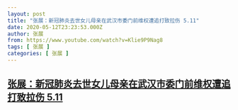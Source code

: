 ```yaml
---
layout: post
title: "张展：新冠肺炎去世女儿母亲在武汉市委门前维权遭追打致拉伤 5.11"
date: 2020-05-12T23:23:53.000Z
author: 张展
from: https://www.youtube.com/watch?v=Klie9P9Nag8
tags: [ 张展 ]
categories: [ 张展 ]
---
```

<!--1589325833000-->
[张展：新冠肺炎去世女儿母亲在武汉市委门前维权遭追打致拉伤 5.11](https://www.youtube.com/watch?v=Klie9P9Nag8)
------

<div>

</div>
